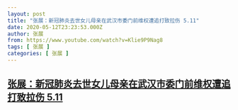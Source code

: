 ```yaml
---
layout: post
title: "张展：新冠肺炎去世女儿母亲在武汉市委门前维权遭追打致拉伤 5.11"
date: 2020-05-12T23:23:53.000Z
author: 张展
from: https://www.youtube.com/watch?v=Klie9P9Nag8
tags: [ 张展 ]
categories: [ 张展 ]
---
```

<!--1589325833000-->
[张展：新冠肺炎去世女儿母亲在武汉市委门前维权遭追打致拉伤 5.11](https://www.youtube.com/watch?v=Klie9P9Nag8)
------

<div>

</div>
